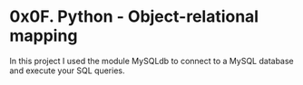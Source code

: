 # 0x0F. Python - Object-relational mapping

In this project I used the module MySQLdb to connect to a MySQL database and execute your SQL queries.
